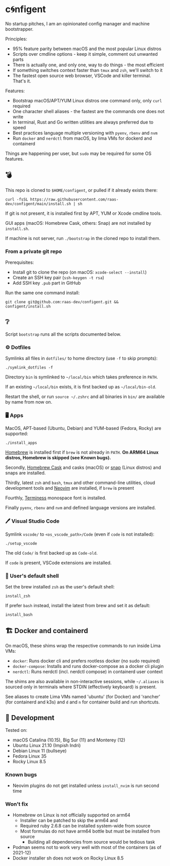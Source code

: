 # c🌀nfigent

No startup pitches, I am an opinionated config manager and machine bootstrapper.

Principles:

- 95% feature parity between macOS and the most popular Linux distros
- Scripts over cmdline options - keep it simple, comment out unwanted parts
- There is actually one, and only one, way to do things - the most efficient
- If something switches context faster than `tmux` and `zsh`, we'll switch to it
- The fastest open source web browser, VSCode and killer terminal. That's it.

Features:

- Bootstrap macOS/APT/YUM Linux distros one command only, only `curl` required
- One character shell aliases - the fastest are the commands one does not write
- In terminal, Rust and Go written utilities are always preferred due to speed
- Best practices language multiple versioning with `pyenv`, `rbenv` and `nvm`
- Run `docker` and `nerdctl` from macOS, by lima VMs for dockerd and containerd

Things are happening per user, but `sudo` may be required for some OS features.

## 💣

This repo is cloned to `$HOME/configent`, or pulled if it already exists there:

    curl -fsSL https://raw.githubusercontent.com/raas-dev/configent/main/install.sh | sh

If git is not present, it is installed first by APT, YUM or Xcode cmdline tools.

GUI apps (macOS: Homebrew Cask, others: Snap) are not installed by `install.sh`.

If machine is not server, run `./bootstrap` in the cloned repo to install them.

### From a private git repo

Prerequisites:
- Install git to clone the repo (on macOS: `xcode-select --install`)
- Create an SSH key pair (`ssh-keygen -t rsa`)
- Add SSH key `.pub` part in GitHub

Run the same one command install:

    git clone git@github.com:raas-dev/configent.git && configent/install.sh

## ❔

Script `bootstrap` runs all the scripts documented below.

### ⚙️ Dotfiles

Symlinks all files in `dotfiles/` to home directory (use `-f` to skip prompts):

    ./symlink_dotfiles -f

Directory `bin` is symlinked to `~/local/bin` which takes preference in `PATH`.

If an existing `~/local/bin` exists, it is first backed up as `~/local/bin-old`.

Restart the shell, or run `source ~/.zshrc` and all binaries in `bin/` are
available by name from now on.

### 🖥️ Apps

MacOS, APT-based (Ubuntu, Debian) and YUM-based (Fedora, Rocky) are supported:

    ./install_apps

[Homebrew](https://brew.sh/) is installed first if `brew` is not already in
`PATH`. **On ARM64 Linux distros, Homebrew is skipped (see Known bugs).**

Secondly, [Homebrew Cask](https://formulae.brew.sh/cask/) and casks (macOS) or
[snap](https://snapcraft.io/) (Linux distros) and snaps are installed.

Thirdly, latest `zsh` and `bash`, `tmux` and other command-line utilities, 
cloud development tools and [Neovim](https://neovim.io/) are installed,
if `brew` is present

Fourthly, [Terminess](https://www.programmingfonts.org/#terminus) monospace
font is installed.

Finally `pyenv`, `rbenv` and `nvm` and defined language versions are installed.

### 🖊️ Visual Studio Code

Symlink `vscode/` to `<os_vscode_path>/Code` (even if `code` is not installed):

    ./setup_vscode

The old `Code/` is first backed up as `Code-old`.

If `code` is present, VSCode extensions are installed.

### 🐚 User's default shell

Set the brew installed `zsh` as the user's default shell:

    install_zsh

If prefer `bash` instead, install the latest from brew and set it as default:

    install_bash

## 🏗️ Docker and containerd

On macOS, these shims wrap the respective commands to run inside Lima VMs:

- `docker`: Runs docker cli and prefers rootless docker (no sudo required)
- `docker-compose`: Installs and runs docker-compose as a docker cli plugin
- `nerdctl`: Runs nerdctl (incl. nerdctl compose) in containerd user context

The shims are also available in non-interactive sessions, while `~/.aliases`
is sourced only in terminals where STDIN (effectively keyboard) is present.

See aliases to create Lima VMs named 'ubuntu' (for Docker) and 'rancher'
(for containerd and k3s) and `d` and `n` for container build and run shortcuts.

## 🔨 Development

Tested on:
- macOS Catalina (10.15), Big Sur (11) and Monterey (12)
- Ubuntu Linux 21.10 (Impish Indri)
- Debian Linux 11 (bullseye)
- Fedora Linux 35
- Rocky Linux 8.5

### Known bugs

- Neovim plugins do not get installed unless `install_nvim` is run second time

### Won't fix

- Homebrew on Linux is not officially supported on arm64
    - Installer can be patched to skip the arm64 and
    - Required ruby 2.6.8 can be installed system-wide from source
    - Most formulas do not have arm64 bottle but must be installed from source
        - Building all dependencies from source would be tedious task
- Podman seems not to work very well with most of the containers (as of 2021-12)
- Docker installer sh does not work on Rocky Linux 8.5
